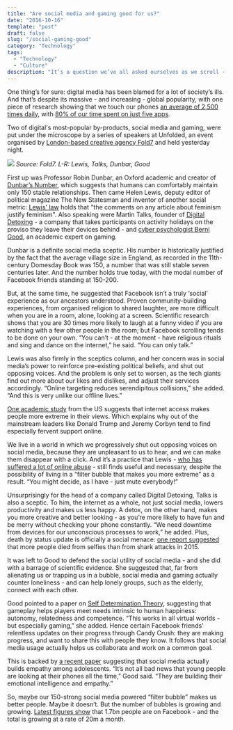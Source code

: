 ```yaml
---
title: "Are social media and gaming good for us?"
date: "2016-10-16"
template: "post"
draft: false
slug: "/social-gaming-good"
category: "Technology"
tags:
  - "Technology"
  - "Culture"
description: "It’s a question we’ve all asked ourselves as we scroll - is all this digital distraction actually good for us?"
---
```


 One thing’s for sure: digital media has been blamed for a lot of society’s ills. And that’s despite its massive - and increasing - global popularity, with one piece of research showing that we touch our phones [an average of 2,500 times daily](http://www.deloitte.co.uk/mobileuk/), with [80% of our time spent on just five apps](http://marketingland.com/report-mobile-users-spend-80-percent-time-just-five-apps-116858).

Two of digital's most-popular by-products, social media and gaming, were put under the microscope by a series of speakers at Unfolded, an event organised by [London-based creative agency Fold7](http://fold7.com/) and held yesterday night.

![](/media/social-gaming-good-1.jpg)
*Source: Fold7. L-R: Lewis, Talks, Dunbar, Good*

First up was Professor Robin Dunbar, an Oxford academic and creator of [Dunbar’s Number](https://en.wikipedia.org/wiki/Dunbar%27s_number), which suggests that humans can comfortably maintain only 150 stable relationships. Then came Helen Lewis, deputy editor of political magazine The New Statesman and inventor of another social metric: [Lewis' law](http://geekfeminism.wikia.com/wiki/Lewis'_Law) holds that "the comments on any article about feminism justify feminism". Also speaking were Martin Talks, founder of [Digital Detoxing](http://www.digitaldetoxing.com/) - a company that takes participants on activity holidays on the proviso they leave their devices behind - and [cyber psychologist Berni Good](http://www.cyberpsychologist.co.uk/), an academic expert on gaming.

Dunbar is a definite social media sceptic. His number is historically justified by the fact that the average village size in England, as recorded in the 11th-century Domesday Book was 150, a number that was still stable seven centuries later. And the number holds true today, with the modal number of Facebook friends standing at 150-200.

But, at the same time, he suggested that Facebook isn’t a truly ‘social’ experience as our ancestors understood. Proven community-building experiences, from organised religion to shared laughter, are more difficult when you are in a room, alone, looking at a screen. Scientific research shows that you are 30 times more likely to laugh at a funny video if you are watching with a few other people in the room; but Facebook scrolling tends to be done on your own. “You can’t - at the moment - have religious rituals and sing and dance on the internet,” he said. “You can only talk.”

Lewis was also firmly in the sceptics column, and her concern was in social media’s power to reinforce pre-existing political beliefs, and shut out opposing voices. And the problem is only set to worsen, as the tech giants find out more about our likes and dislikes, and adjust their services accordingly. “Online targeting reduces serendipitous collisions,” she added. “And this is very unlike our offline lives.”

[One academic study](https://www.asc.upenn.edu/news-events/publications/lelkes-y-sood-g-and-iyengar-s-2016-hostile-audience-selective-exposure) from the US suggests that internet access makes people more extreme in their views. Which explains why out of the mainstream leaders like Donald Trump and Jeremy Corbyn tend to find especially fervent support online.

We live in a world in which we progressively shut out opposing voices on social media, because they are unpleasant to us to hear, and we can make them disappear with a click. And it’s a practice that Lewis - [who has suffered a lot of online abuse](https://www.theguardian.com/commentisfree/2014/nov/23/culture-wars-now-we-are-all-in-danger) - still finds useful and necessary, despite the possibility of living in a “filter bubble that makes you more extreme” as a result. “You might decide, as I have - just mute everybody!”

Unsurprisingly for the head of a company called Digital Detoxing, Talks is also a sceptic. To him, the internet as a whole, not just social media, lowers productivity and makes us less happy. A detox, on the other hand, makes you more creative and better looking - as you’re more likely to have fun and be merry without checking your phone constantly. “We need downtime from devices for our unconscious processes to work,” he added. Plus, death by status update is officially a social menace: [one report suggested](http://www.telegraph.co.uk/technology/11881900/More-people-have-died-by-taking-selfies-this-year-than-by-shark-attacks.html) that more people died from selfies than from shark attacks in 2015.

It was left to Good to defend the social utility of social media - and she did with a barrage of scientific evidence. She suggested that, far from alienating us or trapping us in a bubble, social media and gaming actually counter loneliness - and can help lonely groups, such as the elderly, connect with each other.

Good pointed to a paper on [Self Determination Theory](http://selfdeterminationtheory.org/SDT/documents/2006_RyanRigbyPrzybylski_MandE.pdf), suggesting that gameplay helps players meet needs intrinsic to human happiness: autonomy, relatedness and competence. “This works in all virtual worlds - but especially gaming,” she added. Hence certain Facebook friends’ relentless updates on their progress through Candy Crush: they are making progress, and want to share this with people they know. It follows that social media usage actually helps us collaborate and work on a common goal.

This is backed by [a recent paper](http://www.sciencedirect.com/science/article/pii/S0747563216303673) suggesting that social media actually builds empathy among adolescents. “It’s not all bad news that young people are looking at their phones all the time,” Good said. “They are building their emotional intelligence and empathy.”

So, maybe our 150-strong social media powered “filter bubble” makes us better people. Maybe it doesn’t. But the number of bubbles is growing and growing. [Latest figures show](http://money.cnn.com/2016/07/27/technology/facebook-earnings-high-expectations/) that 1.7bn people are on Facebook - and the total is growing at a rate of 20m a month.

